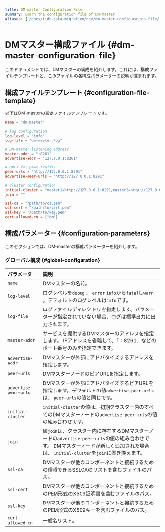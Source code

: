 ```yaml
---
title: DM-master Configuration File
summary: Learn the configuration file of DM-master.
aliases: ['/docs/tidb-data-migration/dev/dm-master-configuration-file/']
---
```


# DMマスター構成ファイル {#dm-master-configuration-file}

このドキュメントでは、DMマスターの構成を紹介します。これには、構成ファイルテンプレートと、このファイルの各構成パラメーターの説明が含まれます。

## 構成ファイルテンプレート {#configuration-file-template}

以下はDM-masterの設定ファイルテンプレートです。

```toml
name = "dm-master"

# log configuration
log-level = "info"
log-file = "dm-master.log"

# DM-master listening address
master-addr = ":8261"
advertise-addr = "127.0.0.1:8261"

# URLs for peer traffic
peer-urls = "http://127.0.0.1:8291"
advertise-peer-urls = "http://127.0.0.1:8291"

# cluster configuration
initial-cluster = "master1=http://127.0.0.1:8291,master2=http://127.0.0.1:8292,master3=http://127.0.0.1:8293"
join = ""

ssl-ca = "/path/to/ca.pem"
ssl-cert = "/path/to/cert.pem"
ssl-key = "/path/to/key.pem"
cert-allowed-cn = ["dm"] 
```

## 構成パラメーター {#configuration-parameters}

このセクションでは、DM-masterの構成パラメーターを紹介します。

### グローバル構成 {#global-configuration}

| パラメータ                 | 説明                                                                                                                     |
| :-------------------- | :--------------------------------------------------------------------------------------------------------------------- |
| `name`                | DMマスターの名前。                                                                                                             |
| `log-level`           | ログレベルを`debug` 、 `error` `info`から`fatal`し`warn` 。デフォルトのログレベルは`info`です。                                                  |
| `log-file`            | ログファイルディレクトリを指定します。パラメーターが指定されていない場合、ログは標準出力に出力されます。                                                                   |
| `master-addr`         | サービスを提供するDMマスターのアドレスを指定します。 IPアドレスを省略して、「：8261」などのポート番号のみを指定できます。                                                      |
| `advertise-addr`      | DMマスターが外部にアドバタイズするアドレスを指定します。                                                                                          |
| `peer-urls`           | DMマスターノードのピアURLを指定します。                                                                                                 |
| `advertise-peer-urls` | DMマスターが外部にアドバタイズするピアURLを指定します。デフォルトの値`advertise-peer-urls`は、 `peer-urls`の値と同じです。                                       |
| `initial-cluster`     | `initial-cluster`の値は、初期クラスター内のすべてのDMマスターノードの`advertise-peer-urls`の値の組み合わせです。                                           |
| `join`                | 値`join`は、クラスター内に存在するDMマスターノードの`advertise-peer-urls`の値の組み合わせです。 DMマスターノードが新しく追加された場合は、 `initial-cluster`を`join`に置き換えます。 |
| `ssl-ca`              | DMマスターが他のコンポーネントと接続するための信頼できるSSLCAのリストを含むファイルのパス。                                                                      |
| `ssl-cert`            | DMマスターが他のコンポーネントと接続するためのPEM形式のX509証明書を含むファイルのパス。                                                                       |
| `ssl-key`             | DMマスターが他のコンポーネントと接続するためのPEM形式のX509キーを含むファイルのパス。                                                                        |
| `cert-allowed-cn`     | 一般名リスト。                                                                                                                |
